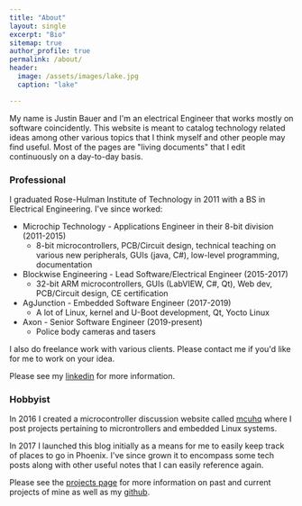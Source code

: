 ```yaml
---
title: "About"
layout: single
excerpt: "Bio"
sitemap: true
author_profile: true
permalink: /about/
header:
  image: /assets/images/lake.jpg
  caption: "lake"

---
```


My name is Justin Bauer and I'm an electrical Engineer that works mostly on software coincidently. This website is meant to catalog technology related ideas among other various topics that I think myself and other people may find useful. Most of the pages are "living documents" that I edit continuously on a day-to-day basis.

### Professional

I graduated Rose-Hulman Institute of Technology in 2011 with a BS in Electrical Engineering. I've since worked:

 * Microchip Technology - Applications Engineer in their 8-bit division (2011-2015)
	- 8-bit microcontrollers, PCB/Circuit design, technical teaching on various new peripherals, GUIs (java, C#), low-level programming, documentation
 * Blockwise Engineering - Lead Software/Electrical Engineer (2015-2017)
    - 32-bit ARM microcontrollers, GUIs (LabVIEW, C#, Qt), Web dev, PCB/Circuit design, CE certification  
 * AgJunction - Embedded Software Engineer (2017-2019)
    - A lot of Linux, kernel and U-Boot development, Qt, Yocto Linux
 * Axon - Senior Software Engineer (2019-present)
    - Police body cameras and tasers
  
I also do freelance work with various clients. Please contact me if you'd like for me to work on your idea.

Please see my [linkedin](https://www.linkedin.com/in/justin-bauer-a7a9ba116) for more information. 

### Hobbyist

In 2016 I created a microcontroller discussion website called [mcuhq](http://mcuhq.com) where I post projects pertaining to microntrollers and embedded Linux systems. 

In 2017 I launched this blog initially as a means for me to easily keep track of places to go in Phoenix. I've since grown it to encompass some tech posts along with other useful notes that I can easily reference again. 

Please see the [projects page](https://bauerjj.github.io/projects/) for more information on past and current projects of mine as well as my [github](https://github.com/bauerjj). 
